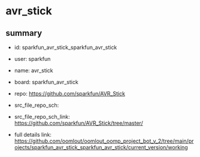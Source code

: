 # avr_stick
 
## summary 
* id: sparkfun_avr_stick_sparkfun_avr_stick
* user: sparkfun
* name: avr_stick
* board: sparkfun_avr_stick
* repo: https://github.com/sparkfun/AVR_Stick



* src_file_repo_sch: 
* src_file_repo_sch_link: https://github.com/sparkfun/AVR_Stick/tree/master/
* full details link: https://github.com/oomlout/oomlout_oomp_project_bot_v_2/tree/main/projects/sparkfun_avr_stick_sparkfun_avr_stick/current_version/working  







